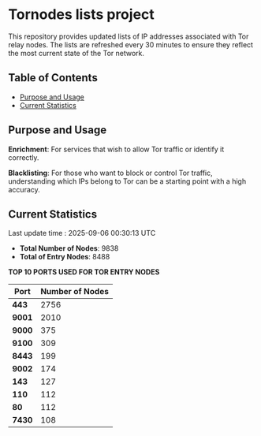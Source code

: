 # Tornodes lists project

This repository provides updated lists of IP addresses associated with Tor relay nodes. The lists are refreshed every 30 minutes to ensure they reflect the most current state of the Tor network.

## Table of Contents

- [Purpose and Usage](#purpose-and-usage)
- [Current Statistics](#current-statistics)


## Purpose and Usage

**Enrichment**: For services that wish to allow Tor traffic or identify it correctly.

**Blacklisting**: For those who want to block or control Tor traffic, understanding which IPs belong to Tor can be a starting point with a high accuracy.

## Current Statistics

Last update time : 2025-09-06 00:30:13 UTC

- **Total Number of Nodes**: 9838
- **Total of Entry Nodes**: 8488

**TOP 10 PORTS USED FOR TOR ENTRY NODES**

| **Port** | **Number of Nodes** |
|------|-----------------|
| **443**   | 2756  |
| **9001**   | 2010  |
| **9000**   | 375  |
| **9100**   | 309  |
| **8443**   | 199  |
| **9002**   | 174  |
| **143**   | 127  |
| **110**   | 112  |
| **80**   | 112  |
| **7430**   | 108  |

